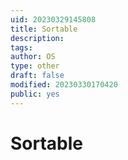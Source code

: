 ```yaml
---
uid: 20230329145808
title: Sortable
description: 
tags: 
author: OS
type: other
draft: false
modified: 20230330170420
public: yes
---
```


# Sortable
